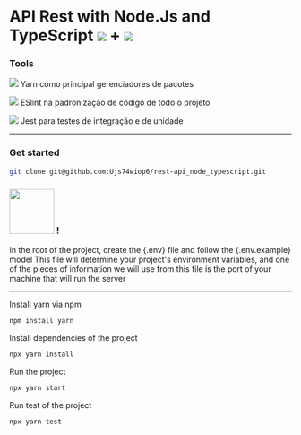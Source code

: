 # API Rest with Node.Js and TypeScript <img src="https://www.vectorlogo.zone/logos/nodejs/nodejs-icon.svg"> + <img src="https://www.vectorlogo.zone/logos/typescriptlang/typescriptlang-icon.svg">

### Tools 

<img src="https://www.vectorlogo.zone/logos/yarnpkg/yarnpkg-icon.svg"> Yarn como principal gerenciadores de pacotes 

<img src="https://www.vectorlogo.zone/logos/eslint/eslint-icon.svg"> ESlint na padronização de código de todo o projeto

<img src="https://www.vectorlogo.zone/logos/jestjsio/jestjsio-icon.svg"> Jest para testes de integração e de unidade

----

### Get started

```bash
git clone git@github.com:Ujs74wiop6/rest-api_node_typescript.git
```

### <img src="https://encrypted-tbn0.gstatic.com/images?q=tbn:ANd9GcT_kP_fnlOi8vpNMVxqXLkuq9WWK59v0k7BaHNFQG9iNA&s" width="80" height="80" > !
In the root of the project, create the {.env} file and follow the {.env.example} model 
This file will determine your project's environment variables, and one of the pieces of information we will use from this file is the port of your machine that will run the server

---

Install yarn via npm

```bash
npm install yarn
```

Install dependencies of the project

```bash
npx yarn install
```

Run the project

```bash
npx yarn start
```

Run test of the project

```bash
npx yarn test
```
